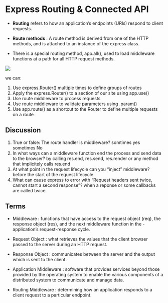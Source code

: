 # Express Routing & Connected API

- **Routing** refers to how an application’s endpoints (URIs) respond to client requests.

- **Route methods** : A route method is derived from one of the HTTP methods, and is attached to an instance of the express class.

- There is a special routing method, app.all(), used to load middleware functions at a path for all HTTP request methods. 

![](https://miro.medium.com/max/1042/1*uwNmNlj_t6NSVLULu3R5ug.png)

we can:

1. Use express.Router() multiple times to define groups of routes
2. Apply the express.Router() to a section of our site using app.use()
3. Use route middleware to process requests
4. Use route middleware to validate parameters using .param()
5. Use app.route() as a shortcut to the Router to define multiple requests on a route

## Discussion

1. True or false: The route handler is middleware? somtimes yes sometimes No
2. In what ways can a middleware function end the process and send data to the browser? by calling res.end, res.send, res.render or any method that implicitely calls res.end
3. At what point in the request lifecycle can you “inject” middleware? before the start of the request lifecycle.
4. What can cause express to error with “Request headers sent twice, cannot start a second response”? when a reponse or some callbacks are called twice.

## Terms

- Middleware : functions that have access to the request object (req), the response object (res), and the next middleware function in the - application’s request-response cycle.

- Request Object : what retrieves the values that the client browser passed to the server during an HTTP request.

- Response Object : communicates between the server and the output which is sent to the client.

- Application Middleware : software that provides services beyond those provided by the operating system to enable the various components of a distributed system to communicate and manage data.

- Routing Middleware : determining how an application responds to a client request to a particular endpoint.